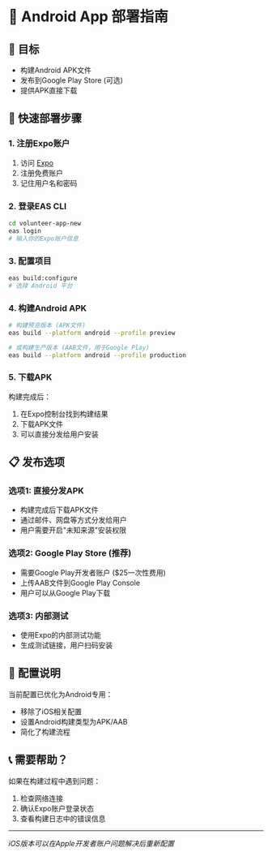 # 📱 Android App 部署指南

## 🎯 目标
- 构建Android APK文件
- 发布到Google Play Store (可选)
- 提供APK直接下载

## 🚀 快速部署步骤

### 1. 注册Expo账户
1. 访问 [Expo](https://expo.dev)
2. 注册免费账户
3. 记住用户名和密码

### 2. 登录EAS CLI
```bash
cd volunteer-app-new
eas login
# 输入你的Expo账户信息
```

### 3. 配置项目
```bash
eas build:configure
# 选择 Android 平台
```

### 4. 构建Android APK
```bash
# 构建预览版本 (APK文件)
eas build --platform android --profile preview

# 或构建生产版本 (AAB文件，用于Google Play)
eas build --platform android --profile production
```

### 5. 下载APK
构建完成后：
1. 在Expo控制台找到构建结果
2. 下载APK文件
3. 可以直接分发给用户安装

## 📋 发布选项

### 选项1: 直接分发APK
- 构建完成后下载APK文件
- 通过邮件、网盘等方式分发给用户
- 用户需要开启"未知来源"安装权限

### 选项2: Google Play Store (推荐)
- 需要Google Play开发者账户 ($25一次性费用)
- 上传AAB文件到Google Play Console
- 用户可以从Google Play下载

### 选项3: 内部测试
- 使用Expo的内部测试功能
- 生成测试链接，用户扫码安装

## 🔧 配置说明

当前配置已优化为Android专用：
- 移除了iOS相关配置
- 设置Android构建类型为APK/AAB
- 简化了构建流程

## 📞 需要帮助？

如果在构建过程中遇到问题：
1. 检查网络连接
2. 确认Expo账户登录状态
3. 查看构建日志中的错误信息

---
*iOS版本可以在Apple开发者账户问题解决后重新配置* 